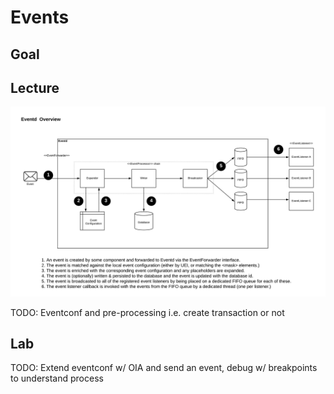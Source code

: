 # Events


## Goal

## Lecture

![eventd](images/eventd.png)

TODO: Eventconf and pre-processing i.e. create transaction or not

## Lab

TODO: Extend eventconf w/ OIA and send an event, debug w/ breakpoints to understand process